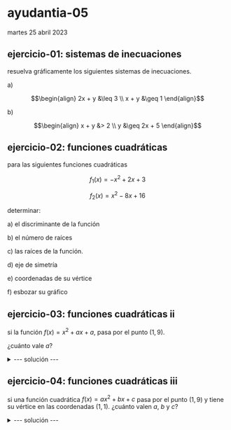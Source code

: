 # ayudantia-05

martes 25 abril 2023

## ejercicio-01: sistemas de inecuaciones

resuelva gráficamente los siguientes sistemas de inecuaciones.

a) 

$$\begin{align}
2x + y &\leq 3 \\
x + y &\geq 1
\end{align}$$

b) 

$$\begin{align}
x + y &> 2 \\
y &\geq 2x + 5
\end{align}$$

## ejercicio-02: funciones cuadráticas

para las siguientes funciones cuadráticas

$$f_1(x) = -x^2 + 2x + 3$$

$$f_2(x) = x^2 - 8x + 16$$

determinar:

a) el discriminante de la función

b) el número de raíces

c) las raíces de la función.

d) eje de simetría

e) coordenadas de su vértice

f) esbozar su gráfico

## ejercicio-03: funciones cuadráticas ii

si la función $f(x) = x^2 + ax + a$, pasa por el punto $(1,9)$.

¿cuánto vale $a$?

<details>
<summary>--- solución ---</summary>

$a=4$

</details>

## ejercicio-04: funciones cuadráticas iii

si una función cuadrática $f(x) = ax^2 + bx + c$ pasa por el punto $(1,9)$ y tiene su vértice en las coordenadas $(1,1)$. ¿cuánto valen $a$, $b$ y $c$?

<details>
<summary>--- solución ---</summary>

$a=1$, $b=-2$, $c=2$

$f(x) = x^2 - 2x + 2$

</details>